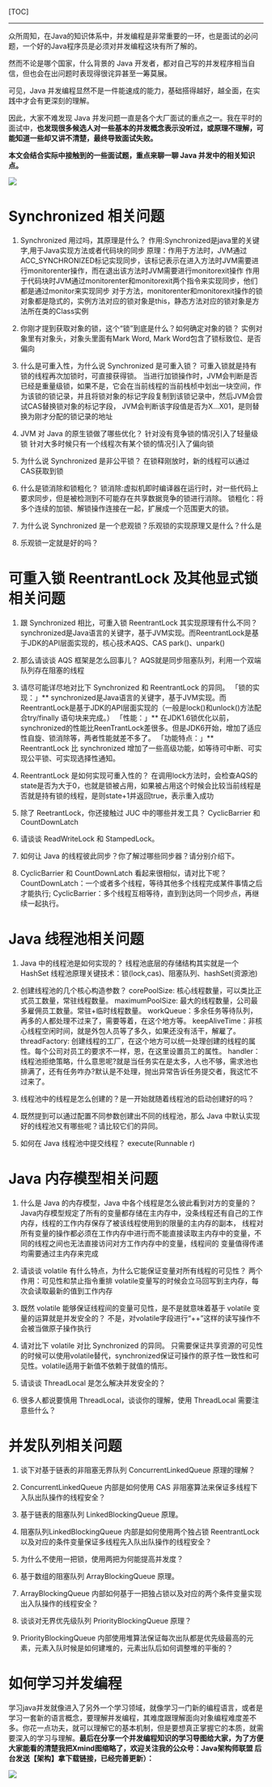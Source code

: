 [TOC]

------

众所周知，在Java的知识体系中，并发编程是非常重要的一环，也是面试的必问题，一个好的Java程序员是必须对并发编程这块有所了解的。

然而不论是哪个国家，什么背景的 Java 开发者，都对自己写的并发程序相当自信，但也会在出问题时表现得很诧异甚至一筹莫展。

可见，Java 并发编程显然不是一件能速成的能力，基础搭得越好，越全面，在实践中才会有更深刻的理解。

因此，大家不难发现 Java 并发问题一直是各个大厂面试的重点之一。我在平时的面试中，**也发现很多候选人对一些基本的并发概念表示没听过，或原理不理解，可能知道一些却又讲不清楚，最终导致面试失败。**

**本文会结合实际中接触到的一些面试题，重点来聊一聊 Java 并发中的相关知识点。**



![](https://upload-images.jianshu.io/upload_images/11474088-c58e23306dc23c2f.png?imageMogr2/auto-orient/strip%7CimageView2/2/w/1240)

# **Synchronized 相关问题**

1.  Synchronized 用过吗，其原理是什么？
作用:Synchronized是java里的关键字,用于Java实现方法或者代码块的同步
原理：作用于方法时，JVM通过ACC_SYNCHRONIZED标记实现同步，该标记表示在进入方法时JVM需要进行monitorenter操作，而在退出该方法时JVM需要进行monitorexit操作
作用于代码块时JVM通过monitorenter和monitorexit两个指令来实现同步，他们都是通过monitor来实现同步
对于方法，monitorenter和monitorexit操作的锁对象都是隐式的，实例方法对应的锁对象是this，静态方法对应的锁对象是方法所在类的Class实例

2.  你刚才提到获取对象的锁，这个“锁”到底是什么？如何确定对象的锁？
实例对象里有对象头，对象头里面有Mark Word, Mark Word包含了锁标致位、是否偏向

3.  什么是可重入性，为什么说 Synchronized 是可重入锁？
可重入锁就是持有锁的线程再次加锁时，可直接获得锁。
当进行加锁操作时，JVM会判断是否已经是重量级锁，如果不是，它会在当前线程的当前栈桢中划出一块空间，作为该锁的锁记录，并且将锁对象的标记字段复制到该锁记录中，然后JVM会尝试CAS替换锁对象的标记字段，
JVM会判断该字段值是否为X...X01，是则替换为刚才分配的锁记录的地址

4.  JVM 对 Java 的原生锁做了哪些优化？
针对没有竞争锁的情况引入了轻量级锁
针对大多时候只有一个线程次有某个锁的情况引入了偏向锁

5.  为什么说 Synchronized 是非公平锁？
在锁释刚放时，新的线程可以通过CAS获取到锁

6.  什么是锁消除和锁粗化？
锁消除:虚拟机即时编译器在运行时，对一些代码上要求同步，但是被检测到不可能存在共享数据竞争的锁进行消除。
锁粗化：将多个连续的加锁、解锁操作连接在一起，扩展成一个范围更大的锁。

7.  为什么说 Synchronized 是一个悲观锁？乐观锁的实现原理又是什么？什么是

8.  乐观锁一定就是好的吗？

# **可重入锁 ReentrantLock 及其他显式锁相关问题**

1.  跟 Synchronized 相比，可重入锁 ReentrantLock 其实现原理有什么不同？
synchronized是Java语言的关键字，基于JVM实现。而ReentrantLock是基于JDK的API层面实现的，核心技术AQS、CAS park()、unpark()

2.  那么请谈谈 AQS 框架是怎么回事儿？
AQS就是同步阻塞队列，利用一个双端队列存在阻塞的线程

3.  请尽可能详尽地对比下 Synchronized 和 ReentrantLock 的异同。
「锁的实现：」** synchronized是Java语言的关键字，基于JVM实现。而ReentrantLock是基于JDK的API层面实现的（一般是lock()和unlock()方法配合try/finally 语句块来完成。）
「性能：」** 在JDK1.6锁优化以前，synchronized的性能比ReenTrantLock差很多。但是JDK6开始，增加了适应性自旋、锁消除等，两者性能就差不多了。
「功能特点：」** ReentrantLock 比 synchronized 增加了一些高级功能，如等待可中断、可实现公平锁、可实现选择性通知。

4.  ReentrantLock 是如何实现可重入性的？
在调用lock方法时，会检查AQS的state是否为大于0，也就是锁被占用，如果被占用这个时候会比较当前线程是否就是持有锁的线程，是则state+1并返回true，表示重入成功

5.  除了 ReetrantLock，你还接触过 JUC 中的哪些并发工具？
CyclicBarrier 和 CountDownLatch

6.  请谈谈 ReadWriteLock 和 StampedLock。

7.  如何让 Java 的线程彼此同步？你了解过哪些同步器？请分别介绍下。

8.  CyclicBarrier 和 CountDownLatch 看起来很相似，请对比下呢？
CountDownLatch：一个或者多个线程，等待其他多个线程完成某件事情之后才能执行;
CyclicBarrier：多个线程互相等待，直到到达同一个同步点，再继续一起执行。

# **Java 线程池相关问题**

1.  Java 中的线程池是如何实现的？
线程池底层的存储结构其实就是一个HashSet
线程池原理关键技术：锁(lock,cas)、阻塞队列、hashSet(资源池)

2.  创建线程池的几个核心构造参数？
corePoolSize: 核心线程数量，可以类比正式员工数量，常驻线程数量。
maximumPoolSize: 最大的线程数量，公司最多雇佣员工数量。常驻+临时线程数量。
workQueue：多余任务等待队列，再多的人都处理不过来了，需要等着，在这个地方等。
keepAliveTime：非核心线程空闲时间，就是外包人员等了多久，如果还没有活干，解雇了。
threadFactory: 创建线程的工厂，在这个地方可以统一处理创建的线程的属性。每个公司对员工的要求不一样，恩，在这里设置员工的属性。
handler：线程池拒绝策略，什么意思呢?就是当任务实在是太多，人也不够，需求池也排满了，还有任务咋办?默认是不处理，抛出异常告诉任务提交者，我这忙不过来了。

3.  线程池中的线程是怎么创建的？是一开始就随着线程池的启动创建好的吗？

4.  既然提到可以通过配置不同参数创建出不同的线程池，那么 Java 中默认实现好的线程池又有哪些呢？请比较它们的异同。

5.  如何在 Java 线程池中提交线程？
execute(Runnable r)

# **Java 内存模型相关问题**

1.  什么是 Java 的内存模型，Java 中各个线程是怎么彼此看到对方的变量的？
Java内存模型规定了所有的变量都存储在主内存中，没条线程还有自己的工作内存，线程的工作内存保存了被该线程使用到的限量的主内存的副本，
线程对所有变量的操作都必须在工作内存中进行而不能直接读取主内存中的变量，不同的线程之间也无法直接访问对方工作内存中的变量，线程间的
变量值得传递均需要通过主内存来完成

2.  请谈谈 volatile 有什么特点，为什么它能保证变量对所有线程的可见性？
两个作用：可见性和禁止指令重排
volatile变量写的时候会立马回写到主内存，每次会读取最新的值到工作内存

3.  既然 volatile 能够保证线程间的变量可见性，是不是就意味着基于 volatile 变量的运算就是并发安全的？
不是，对volatile字段进行“++”这样的读写操作不会被当做原子操作执行

4.  请对比下 volatile 对比 Synchronized 的异同。
只需要保证共享资源的可见性的时候可以使用volatile替代，synchronized保证可操作的原子性一致性和可见性。volatile适用于新值不依赖于就值的情形。

5.  请谈谈 ThreadLocal 是怎么解决并发安全的？

6.  很多人都说要慎用 ThreadLocal，谈谈你的理解，使用 ThreadLocal 需要注意些什么？

# **并发队列相关问题**

1.  谈下对基于链表的非阻塞无界队列 ConcurrentLinkedQueue 原理的理解？

2.  ConcurrentLinkedQueue 内部是如何使用 CAS 非阻塞算法来保证多线程下入队出队操作的线程安全？

3.  基于链表的阻塞队列 LinkedBlockingQueue 原理。

4.  阻塞队列LinkedBlockingQueue 内部是如何使用两个独占锁 ReentrantLock 以及对应的条件变量保证多线程先入队出队操作的线程安全？

5.  为什么不使用一把锁，使用两把为何能提高并发度？

6.  基于数组的阻塞队列 ArrayBlockingQueue 原理。

7.  ArrayBlockingQueue 内部如何基于一把独占锁以及对应的两个条件变量实现出入队操作的线程安全？

8.  谈谈对无界优先级队列 PriorityBlockingQueue 原理？

9.  PriorityBlockingQueue 内部使用堆算法保证每次出队都是优先级最高的元素，元素入队时候是如何建堆的，元素出队后如何调整堆的平衡的？

# **如何学习并发编程**

学习java并发就像进入了另外一个学习领域，就像学习一门新的编程语言，或者是学习一套新的语言概念，要理解并发编程，其难度跟理解面向对象编程难度差不多。你花一点功夫，就可以理解它的基本机制，但是要想真正掌握它的本质，就需要深入的学习与理解。**最后在分享一个并发编程知识的学习导图给大家，为了方便大家能看的清楚我把Xmind图缩略了，欢迎关注我的公众号：Java架构师联盟 后台发送【架构】拿下载链接，已经完善更新）：**

![](http://p3.pstatp.com/large/pgc-image/ecbdbccf387348aa8f392b31bfd6af21)
